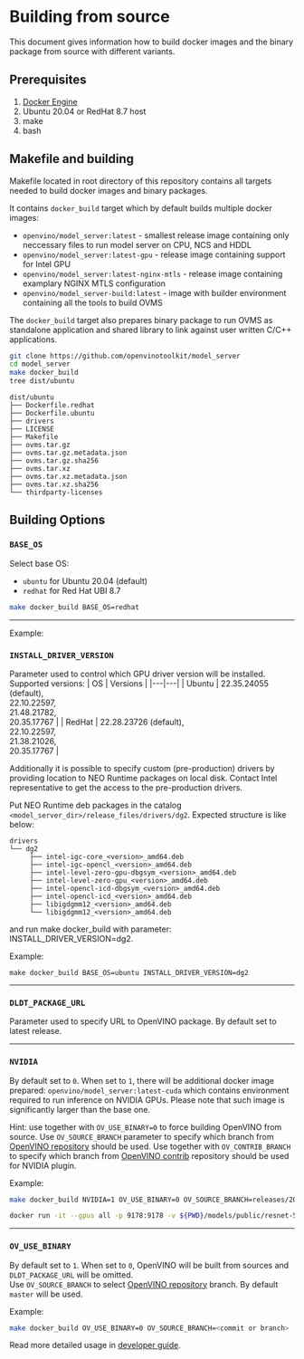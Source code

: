 # Building from source

This document gives information how to build docker images and the binary package from source with different variants.

## Prerequisites

1. [Docker Engine](https://docs.docker.com/engine/)
1. Ubuntu 20.04 or RedHat 8.7 host
1. make
1. bash

## Makefile and building

Makefile located in root directory of this repository contains all targets needed to build docker images and binary packages.

It contains `docker_build` target which by default builds multiple docker images:
- `openvino/model_server:latest` - smallest release image containing only neccessary files to run model server on CPU, NCS and HDDL
- `openvino/model_server:latest-gpu` - release image containing support for Intel GPU
- `openvino/model_server:latest-nginx-mtls` - release image containing examplary NGINX MTLS configuration
- `openvino/model_server-build:latest` - image with builder environment containing all the tools to build OVMS

The `docker_build` target also prepares binary package to run OVMS as standalone application and shared library to link against user written C/C++ applications.

```bash
git clone https://github.com/openvinotoolkit/model_server
cd model_server
make docker_build
tree dist/ubuntu
````

```
dist/ubuntu
├── Dockerfile.redhat
├── Dockerfile.ubuntu
├── drivers
├── LICENSE
├── Makefile
├── ovms.tar.gz
├── ovms.tar.gz.metadata.json
├── ovms.tar.gz.sha256
├── ovms.tar.xz
├── ovms.tar.xz.metadata.json
├── ovms.tar.xz.sha256
└── thirdparty-licenses
```

## Building Options

### `BASE_OS`

Select base OS:
- `ubuntu` for Ubuntu 20.04 (default)
- `redhat` for Red Hat UBI 8.7

```bash
make docker_build BASE_OS=redhat
```

<hr />

Example:

### `INSTALL_DRIVER_VERSION`

Parameter used to control which GPU driver version will be installed. Supported versions:
| OS | Versions |
|---|---|
| Ubuntu | 22.35.24055 (default), <br />22.10.22597, <br />21.48.21782, <br />20.35.17767 |
| RedHat | 22.28.23726 (default), <br />22.10.22597, <br />21.38.21026, <br />20.35.17767 |

Additionally it is possible to specify custom (pre-production) drivers by providing location to NEO Runtime packages on local disk. Contact Intel representative to get the access to the pre-production drivers.

Put NEO Runtime deb packages in the catalog `<model_server_dir>/release_files/drivers/dg2`. Expected structure is like below:

```
drivers
└── dg2
     ├── intel-igc-core_<version>_amd64.deb
     ├── intel-igc-opencl_<version>_amd64.deb
     ├── intel-level-zero-gpu-dbgsym_<version>_amd64.deb
     ├── intel-level-zero-gpu_<version>_amd64.deb
     ├── intel-opencl-icd-dbgsym_<version>_amd64.deb
     ├── intel-opencl-icd_<version>_amd64.deb
     ├── libigdgmm12_<version>_amd64.deb
     └── libigdgmm12_<version>_amd64.deb
```
and run make docker_build with parameter: INSTALL_DRIVER_VERSION=dg2.

Example:
```
make docker_build BASE_OS=ubuntu INSTALL_DRIVER_VERSION=dg2
```

<hr />

### `DLDT_PACKAGE_URL`

Parameter used to specify URL to OpenVINO package. By default set to latest release.

<hr />

### `NVIDIA`

By default set to `0`. When set to `1`, there will be additional docker image prepared: `openvino/model_server:latest-cuda` which contains environment required to run inference on NVIDIA GPUs. Please note that such image is significantly larger than the base one.

Hint: use together with `OV_USE_BINARY=0` to force building OpenVINO from source. Use `OV_SOURCE_BRANCH` parameter to specify which branch from [OpenVINO repository](https://github.com/openvinotoolkit/openvino) should be used.
Use together with `OV_CONTRIB_BRANCH` to specify which branch from [OpenVINO contrib](https://github.com/openvinotoolkit/openvino_contrib) repository should be used for NVIDIA plugin.

Example:
```bash
make docker_build NVIDIA=1 OV_USE_BINARY=0 OV_SOURCE_BRANCH=releases/2022/3 OV_CONTRIB_BRANCH=releases/2022/3
```
```bash
docker run -it --gpus all -p 9178:9178 -v ${PWD}/models/public/resnet-50-tf:/opt/model openvino/model_server:latest-cuda --model_path /opt/model --model_name resnet --target_device NVIDIA
```

<hr />

### `OV_USE_BINARY`

By default set to `1`. When set to `0`, OpenVINO will be built from sources and `DLDT_PACKAGE_URL` will be omitted.  
Use `OV_SOURCE_BRANCH` to select [OpenVINO repository](https://github.com/openvinotoolkit/openvino) branch. By default `master` will be used.

Example:
```bash
make docker_build OV_USE_BINARY=0 OV_SOURCE_BRANCH=<commit or branch>
```
  
Read more detailed usage in [developer guide](https://github.com/openvinotoolkit/model_server/blob/v2022.3/docs/developer_guide.md).
